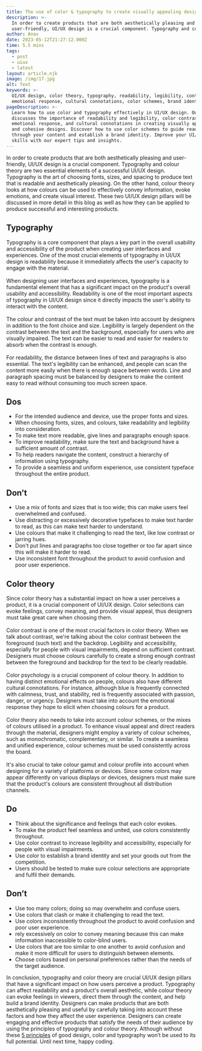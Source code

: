 ```yaml
---
title: The use of color & typography to create visually appealing designs.
description: >-
  In order to create products that are both aesthetically pleasing and
  user-friendly, UI/UX design is a crucial component. Typography and color... 
author: Anav
date: 2023-05-12T21:27:12.000Z
time: 5.5 mins
tags:
  - post
  - uiux
  - latest
layout: article.njk
image: /img/17.jpg
alt: Text
keywords: >-
  UI/UX design, color theory, typography, readability, legibility, contrast,
  emotional response, cultural connotations, color schemes, brand identity.
pageDescription: >-
  Learn how to use color and typography effectively in UI/UX design. Our blog
  discusses the importance of readability and legibility, color contrast,
  emotional response, and cultural connotations in creating visually appealing
  and cohesive designs. Discover how to use color schemes to guide readers
  through your content and establish a brand identity. Improve your UI/UX design
  skills with our expert tips and insights.
---
```

In order to create products that are both aesthetically pleasing and user-friendly, UI/UX design is a crucial component. Typography and colour theory are two essential elements of a successful UI/UX design. Typography is the art of choosing fonts, sizes, and spacing to produce text that is readable and aesthetically pleasing. On the other hand, colour theory looks at how colours can be used to effectively convey information, evoke emotions, and create visual interest. These two UI/UX design pillars will be discussed in more detail in this blog as well as how they can be applied to produce successful and interesting products.

## Typography

Typography is a core component that plays a key part in the overall usability and accessibility of the product when creating user interfaces and experiences. One of the most crucial elements of typography in UI/UX design is readability because it immediately affects the user's capacity to engage with the material. \
\
When designing user interfaces and experiences, typography is a fundamental element that has a significant impact on the product's overall usability and accessibility. Readability is one of the most important aspects of typography in UI/UX design since it directly impacts the user's ability to interact with the content.\
\
The colour and contrast of the text must be taken into account by designers in addition to the font choice and size. Legibility is largely dependent on the contrast between the text and the background, especially for users who are visually impaired. The text can be easier to read and easier for readers to absorb when the contrast is enough.\
\
For readability, the distance between lines of text and paragraphs is also essential. The text's legibility can be enhanced, and people can scan the content more easily when there is enough space between words. Line and paragraph spacing must be balanced by designers to make the content easy to read without consuming too much screen space.

## Dos

* For the intended audience and device, use the proper fonts and sizes.
* When choosing fonts, sizes, and colours, take readability and legibility into consideration.
* To make text more readable, give lines and paragraphs enough space.
* To improve readability, make sure the text and background have a sufficient amount of contrast.
* To help readers navigate the content, construct a hierarchy of information using typography.
* To provide a seamless and uniform experience, use consistent typeface throughout the entire product.

## Don’t

* Use a mix of fonts and sizes that is too wide; this can make users feel overwhelmed and confused.
* Use distracting or excessively decorative typefaces to make text harder to read, as this can make text harder to understand.
* Use colours that make it challenging to read the text, like low contrast or jarring hues.
* Don't put lines and paragraphs too close together or too far apart since this will make it harder to read.
* Use inconsistent font throughout the product to avoid confusion and poor user experience.

## Color theory

Since color theory has a substantial impact on how a user perceives a product, it is a crucial component of UI/UX design. Color selections can evoke feelings, convey meaning, and provide visual appeal, thus designers must take great care when choosing them.\
\
Color contrast is one of the most crucial factors in color theory. When we talk about contrast, we're talking about the color contrast between the foreground (such text) and the backdrop. Legibility and accessibility, especially for people with visual impairments, depend on sufficient contrast. Designers must choose colours carefully to create a strong enough contrast between the foreground and backdrop for the text to be clearly readable.\
\
Color psychology is a crucial component of colour theory. In addition to having distinct emotional effects on people, colours also have different cultural connotations. For instance, although blue is frequently connected with calmness, trust, and stability, red is frequently associated with passion, danger, or urgency. Designers must take into account the emotional response they hope to elicit when choosing colours for a product.\
\
Color theory also needs to take into account colour schemes, or the mixes of colours utilised in a product. To enhance visual appeal and direct readers through the material, designers might employ a variety of colour schemes, such as monochromatic, complementary, or similar. To create a seamless and unified experience, colour schemes must be used consistently across the board.\
\
It's also crucial to take colour gamut and colour profile into account when designing for a variety of platforms or devices. Since some colors may appear differently on various displays or devices, designers must make sure that the product's colours are consistent throughout all distribution channels.

## Do

* Think about the significance and feelings that each color evokes.
* To make the product feel seamless and united, use colors consistently throughout.
* Use color contrast to increase legibility and accessibility, especially for people with visual impairments.
* Use color to establish a brand identity and set your goods out from the competition.
* Users should be tested to make sure colour selections are appropriate and fulfil their demands.	

## Don’t

* Use too many colors; doing so may overwhelm and confuse users.
* Use colors that clash or make it challenging to read the text.
* Use colors inconsistently throughout the product to avoid confusion and poor user experience.
* rely excessively on color to convey meaning because this can make information inaccessible to color-blind users.
* Use colors that are too similar to one another to avoid confusion and make it more difficult for users to distinguish between elements.
* Choose colors based on personal preferences rather than the needs of the target audience.

In conclusion, typography and color theory are crucial UI/UX design pillars that have a significant impact on how users perceive a product. Typography can affect readability and a product's overall aesthetic, while colour theory can evoke feelings in viewers, direct them through the content, and help build a brand identity. Designers can make products that are both aesthetically pleasing and useful by carefully taking into account these factors and how they affect the user experience. Designers can create engaging and effective products that satisfy the needs of their audience by using the principles of typography and colour theory. Although without these [5 principles](https://codeology.net/blogholder/designing-for-success-5-essential-ui-ux-principles-you-need-to-know/) of good design, color and typography won’t be used to its full potential. Until next time, happy coding.
